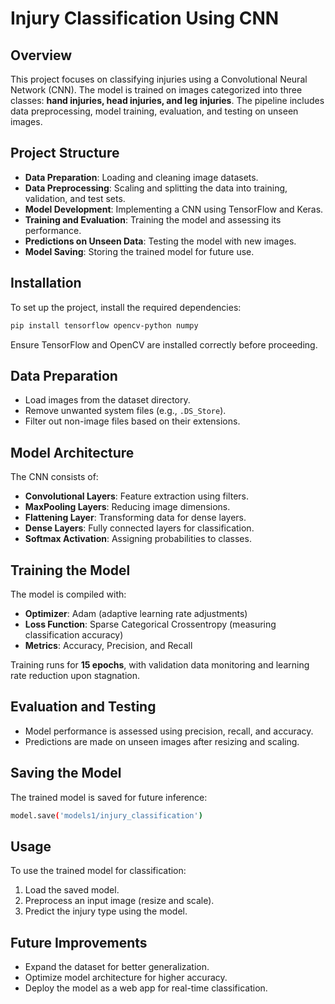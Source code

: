 # Injury Classification Using CNN

## Overview
This project focuses on classifying injuries using a Convolutional Neural Network (CNN). The model is trained on images categorized into three classes: **hand injuries, head injuries, and leg injuries**. The pipeline includes data preprocessing, model training, evaluation, and testing on unseen images.

## Project Structure
- **Data Preparation**: Loading and cleaning image datasets.
- **Data Preprocessing**: Scaling and splitting the data into training, validation, and test sets.
- **Model Development**: Implementing a CNN using TensorFlow and Keras.
- **Training and Evaluation**: Training the model and assessing its performance.
- **Predictions on Unseen Data**: Testing the model with new images.
- **Model Saving**: Storing the trained model for future use.

## Installation
To set up the project, install the required dependencies:
```sh
pip install tensorflow opencv-python numpy
```
Ensure TensorFlow and OpenCV are installed correctly before proceeding.

## Data Preparation
- Load images from the dataset directory.
- Remove unwanted system files (e.g., `.DS_Store`).
- Filter out non-image files based on their extensions.

## Model Architecture
The CNN consists of:
- **Convolutional Layers**: Feature extraction using filters.
- **MaxPooling Layers**: Reducing image dimensions.
- **Flattening Layer**: Transforming data for dense layers.
- **Dense Layers**: Fully connected layers for classification.
- **Softmax Activation**: Assigning probabilities to classes.

## Training the Model
The model is compiled with:
- **Optimizer**: Adam (adaptive learning rate adjustments)
- **Loss Function**: Sparse Categorical Crossentropy (measuring classification accuracy)
- **Metrics**: Accuracy, Precision, and Recall

Training runs for **15 epochs**, with validation data monitoring and learning rate reduction upon stagnation.

## Evaluation and Testing
- Model performance is assessed using precision, recall, and accuracy.
- Predictions are made on unseen images after resizing and scaling.

## Saving the Model
The trained model is saved for future inference:
```sh
model.save('models1/injury_classification')
```

## Usage
To use the trained model for classification:
1. Load the saved model.
2. Preprocess an input image (resize and scale).
3. Predict the injury type using the model.

## Future Improvements
- Expand the dataset for better generalization.
- Optimize model architecture for higher accuracy.
- Deploy the model as a web app for real-time classification.

